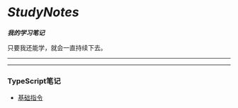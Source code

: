 # ***StudyNotes***

***我的学习笔记***

只要我还能学，就会一直持续下去。

---

---

### TypeScript笔记

+ [基础指令](./TypeScript学习笔记/基础.md)


